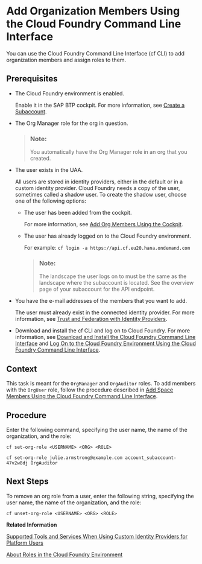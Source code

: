 <!-- loio1422a5daa53d498f9270727135005884 -->

# Add Organization Members Using the Cloud Foundry Command Line Interface

You can use the Cloud Foundry Command Line Interface \(cf CLI\) to add organization members and assign roles to them.



<a name="loio1422a5daa53d498f9270727135005884__prereq_j4x_ytv_tz"/>

## Prerequisites

-   The Cloud Foundry environment is enabled.

    Enable it in the SAP BTP cockpit. For more information, see [Create a Subaccount](create-a-subaccount-05280a1.md).

-   The Org Manager role for the org in question.

    > ### Note:  
    > You automatically have the Org Manager role in an org that you created.

-   The user exists in the UAA.

    All users are stored in identity providers, either in the default or in a custom identity provider. Cloud Foundry needs a copy of the user, sometimes called a shadow user. To create the shadow user, choose one of the following options:

    -   The user has been added from the cockpit.

        For more information, see [Add Org Members Using the Cockpit](add-org-members-using-the-cockpit-a4eeaf1.md).

    -   The user has already logged on to the Cloud Foundry environment.

        For example: `cf login -a https://api.cf.eu20.hana.ondemand.com`

        > ### Note:  
        > The landscape the user logs on to must be the same as the landscape where the subaccount is located. See the overview page of your subaccount for the API endpoint.


-   You have the e-mail addresses of the members that you want to add.

    The user must already exist in the connected identity provider. For more information, see [Trust and Federation with Identity Providers](trust-and-federation-with-identity-providers-cb1bc8f.md).

-   Download and install the cf CLI and log on to Cloud Foundry. For more information, see [Download and Install the Cloud Foundry Command Line Interface](download-and-install-the-cloud-foundry-command-line-interface-4ef907a.md) and [Log On to the Cloud Foundry Environment Using the Cloud Foundry Command Line Interface](log-on-to-the-cloud-foundry-environment-using-the-cloud-foundry-command-line-interface-7a37d66.md).




<a name="loio1422a5daa53d498f9270727135005884__context_oyv_xpy_3sb"/>

## Context

This task is meant for the `OrgManager` and `OrgAuditor` roles. To add members with the `OrgUser` role, follow the procedure described in [Add Space Members Using the Cloud Foundry Command Line Interface](add-space-members-using-the-cloud-foundry-command-line-interface-d23ea8b.md).



## Procedure

Enter the following command, specifying the user name, the name of the organization, and the role:

```
cf set-org-role <USERNAME> <ORG> <ROLE>
```

```
cf set-org-role julie.armstrong@example.com account_subaccount-47v2w8dj OrgAuditor
```



<a name="loio1422a5daa53d498f9270727135005884__postreq_l4x_ytv_tz"/>

## Next Steps

To remove an org role from a user, enter the following string, specifying the user name, the name of the organization, and the role:

```
cf unset-org-role <USERNAME> <ORG> <ROLE> 
```

**Related Information**  


[Supported Tools and Services When Using Custom Identity Providers for Platform Users](supported-tools-and-services-when-using-custom-identity-providers-for-platform-users-94ef515.md "Not all tools and services of SAP BTP support the use of custom identity providers with platform users. We provide a list of tools and services, which support this feature and any restrictions that apply.")

[About Roles in the Cloud Foundry Environment](about-roles-in-the-cloud-foundry-environment-0907638.md "Roles determine which features users can view and access, and which actions they can initiate.")

